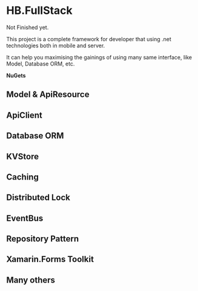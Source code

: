# HB.FullStack

Not Finished yet.

This project is a complete framework for developer that using .net technologies both in mobile and server.

It can help you maximising the gainings of using many same interface, like Model, Database ORM, etc.

**NuGets**
<!--
|Name|Nuget|Info|
| ------------------- | :------------------: |--------------------|
|HB.FullStack.Common| [![Nuget](https://img.shields.io/nuget/v/HB.FullStack.Common?style=flat-square&logo=nuget)](https://www.nuget.org/packages/HB.FullStack.Common/)|Des|
|HB.FullStack.Database| [![Nuget](https://img.shields.io/nuget/v/HB.FullStack.Database?style=flat-square&logo=nuget)](https://www.nuget.org/packages/HB.FullStack.Database/)|Des|
|HB.FullStack.KVStore| [![Nuget](https://img.shields.io/nuget/v/HB.FullStack.KVStore?style=flat-square&logo=nuget)](https://www.nuget.org/packages/HB.FullStack.KVStore/)|Des|
|HB.FullStack.Cache| [![Nuget](https://img.shields.io/nuget/v/HB.FullStack.Cache?style=flat-square&logo=nuget)](https://www.nuget.org/packages/HB.FullStack.Cache/)|Des|
|HB.FullStack.Lock| [![Nuget](https://img.shields.io/nuget/v/HB.FullStack.Lock?style=flat-square&logo=nuget)](https://www.nuget.org/packages/HB.FullStack.Lock/)|Des|
|HB.FullStack.EventBus| [![Nuget](https://img.shields.io/nuget/v/HB.FullStack.EventBus?style=flat-square&logo=nuget)](https://www.nuget.org/packages/HB.FullStack.EventBus/)|Des|
|HB.FullStack.Repository| [![Nuget](https://img.shields.io/nuget/v/HB.FullStack.Repository?style=flat-square&logo=nuget)](https://www.nuget.org/packages/HB.FullStack.Repository/)|Des|
|HB.FullStack.Server.Identity| [![Nuget](https://img.shields.io/nuget/v/HB.FullStack.Server.Identity?style=flat-square&logo=nuget)](https://www.nuget.org/packages/HB.FullStack.Server.Identity/)|Des|
|HB.FullStack.Server| [![Nuget](https://img.shields.io/nuget/v/HB.FullStack.Server?style=flat-square&logo=nuget)](https://www.nuget.org/packages/HB.FullStack.Server/)|Des|
|HB.Infrastructure.MySQL| [![Nuget](https://img.shields.io/nuget/v/HB.Infrastructure.MySQL?style=flat-square&logo=nuget)](https://www.nuget.org/packages/HB.Infrastructure.MySQL/)|Des|
|HB.Infrastructure.SQLite| [![Nuget](https://img.shields.io/nuget/v/HB.Infrastructure.IdGen?style=flat-square&logo=nuget)](https://www.nuget.org/packages/HB.Infrastructure.SQLite/)|Des|
|HB.Infrastructure.Redis.KVStore| [![Nuget](https://img.shields.io/nuget/v/HB.Infrastructure.Redis.KVStore?style=flat-square&logo=nuget)](https://www.nuget.org/packages/HB.Infrastructure.Redis.KVStore/)|Des|
|HB.Infrastructure.Redis.Cache| [![Nuget](https://img.shields.io/nuget/v/HB.Infrastructure.Redis.Cache?style=flat-square&logo=nuget)](https://www.nuget.org/packages/HB.Infrastructure.Redis.Cache/)|Des|
|HB.Infrastructure.Redis.DistributedLock| [![Nuget](https://img.shields.io/nuget/v/HB.Infrastructure.Redis.DistributedLock?style=flat-square&logo=nuget)](https://www.nuget.org/packages/HB.Infrastructure.Redis.DistributedLock/)|Des|
|HB.Infrastructure.Redis.EventBus| [![Nuget](https://img.shields.io/nuget/v/HB.Infrastructure.Redis.EventBus?style=flat-square&logo=nuget)](https://www.nuget.org/packages/HB.Infrastructure.Redis.EventBus/)|Des|
|HB.Infrastructure.IdGen| [![Nuget](https://img.shields.io/nuget/v/HB.Infrastructure.IdGen?style=flat-square&logo=nuget)](https://www.nuget.org/packages/HB.Infrastructure.IdGen/)|Des|

-->

## Model & ApiResource
## ApiClient
## Database ORM  
## KVStore  
## Caching
## Distributed Lock
## EventBus
## Repository Pattern
## Xamarin.Forms Toolkit
## Many others
